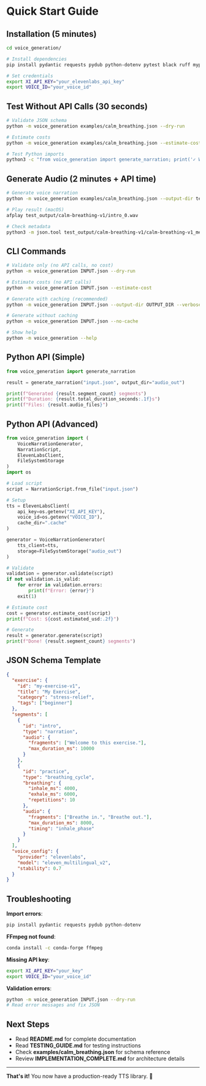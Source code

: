 # Quick Start Guide

## Installation (5 minutes)

```bash
cd voice_generation/

# Install dependencies
pip install pydantic requests pydub python-dotenv pytest black ruff mypy

# Set credentials
export XI_API_KEY="your_elevenlabs_api_key"
export VOICE_ID="your_voice_id"
```

## Test Without API Calls (30 seconds)

```bash
# Validate JSON schema
python -m voice_generation examples/calm_breathing.json --dry-run

# Estimate costs
python -m voice_generation examples/calm_breathing.json --estimate-cost

# Test Python imports
python3 -c "from voice_generation import generate_narration; print('✓ Works')"
```

## Generate Audio (2 minutes + API time)

```bash
# Generate voice narration
python -m voice_generation examples/calm_breathing.json --output-dir test_output --verbose

# Play result (macOS)
afplay test_output/calm-breathing-v1/intro_0.wav

# Check metadata
python3 -m json.tool test_output/calm-breathing-v1/calm-breathing-v1_metadata.json | head -30
```

## CLI Commands

```bash
# Validate only (no API calls, no cost)
python -m voice_generation INPUT.json --dry-run

# Estimate costs (no API calls)
python -m voice_generation INPUT.json --estimate-cost

# Generate with caching (recommended)
python -m voice_generation INPUT.json --output-dir OUTPUT_DIR --verbose

# Generate without caching
python -m voice_generation INPUT.json --no-cache

# Show help
python -m voice_generation --help
```

## Python API (Simple)

```python
from voice_generation import generate_narration

result = generate_narration("input.json", output_dir="audio_out")

print(f"Generated {result.segment_count} segments")
print(f"Duration: {result.total_duration_seconds:.1f}s")
print(f"Files: {result.audio_files}")
```

## Python API (Advanced)

```python
from voice_generation import (
    VoiceNarrationGenerator,
    NarrationScript,
    ElevenLabsClient,
    FileSystemStorage
)
import os

# Load script
script = NarrationScript.from_file("input.json")

# Setup
tts = ElevenLabsClient(
    api_key=os.getenv("XI_API_KEY"),
    voice_id=os.getenv("VOICE_ID"),
    cache_dir=".cache"
)

generator = VoiceNarrationGenerator(
    tts_client=tts,
    storage=FileSystemStorage("audio_out")
)

# Validate
validation = generator.validate(script)
if not validation.is_valid:
    for error in validation.errors:
        print(f"Error: {error}")
    exit(1)

# Estimate cost
cost = generator.estimate_cost(script)
print(f"Cost: ${cost.estimated_usd:.2f}")

# Generate
result = generator.generate(script)
print(f"Done! {result.segment_count} segments")
```

## JSON Schema Template

```json
{
  "exercise": {
    "id": "my-exercise-v1",
    "title": "My Exercise",
    "category": "stress-relief",
    "tags": ["beginner"]
  },
  "segments": [
    {
      "id": "intro",
      "type": "narration",
      "audio": {
        "fragments": ["Welcome to this exercise."],
        "max_duration_ms": 10000
      }
    },
    {
      "id": "practice",
      "type": "breathing_cycle",
      "breathing": {
        "inhale_ms": 4000,
        "exhale_ms": 6000,
        "repetitions": 10
      },
      "audio": {
        "fragments": ["Breathe in.", "Breathe out."],
        "max_duration_ms": 8000,
        "timing": "inhale_phase"
      }
    }
  ],
  "voice_config": {
    "provider": "elevenlabs",
    "model": "eleven_multilingual_v2",
    "stability": 0.7
  }
}
```

## Troubleshooting

**Import errors**:
```bash
pip install pydantic requests pydub python-dotenv
```

**FFmpeg not found**:
```bash
conda install -c conda-forge ffmpeg
```

**Missing API key**:
```bash
export XI_API_KEY="your_key"
export VOICE_ID="your_voice_id"
```

**Validation errors**:
```bash
python -m voice_generation INPUT.json --dry-run
# Read error messages and fix JSON
```

## Next Steps

- Read **README.md** for complete documentation
- Read **TESTING_GUIDE.md** for testing instructions
- Check **examples/calm_breathing.json** for schema reference
- Review **IMPLEMENTATION_COMPLETE.md** for architecture details

---

**That's it!** You now have a production-ready TTS library. 🎉
